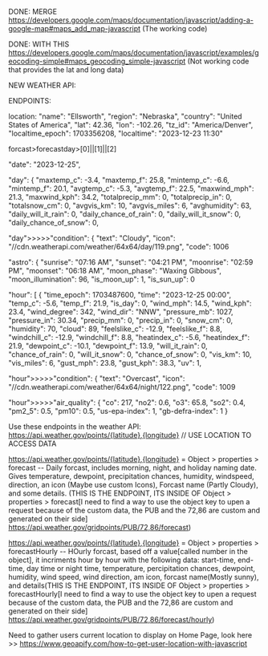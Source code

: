 DONE: MERGE https://developers.google.com/maps/documentation/javascript/adding-a-google-map#maps_add_map-javascript (The working code)


DONE: WITH THIS https://developers.google.com/maps/documentation/javascript/examples/geocoding-simple#maps_geocoding_simple-javascript (Not working code that provides the lat and long data)


NEW WEATHER API:


ENDPOINTS: 

location:
"name": "Ellsworth",
"region": "Nebraska",
"country": "United States of America",
"lat": 42.36,
"lon": -102.26,
"tz_id": "America/Denver",
"localtime_epoch": 1703356208,
"localtime": "2023-12-23 11:30"

forcast>forecastday>[0]||[1]||[2]


"date": "2023-12-25",


"day": {
"maxtemp_c": -3.4,
"maxtemp_f": 25.8,
"mintemp_c": -6.6,
"mintemp_f": 20.1,
"avgtemp_c": -5.3,
"avgtemp_f": 22.5,
"maxwind_mph": 21.3,
"maxwind_kph": 34.2,
"totalprecip_mm": 0,
"totalprecip_in": 0,
"totalsnow_cm": 0,
"avgvis_km": 10,
"avgvis_miles": 6,
"avghumidity": 63,
"daily_will_it_rain": 0,
"daily_chance_of_rain": 0,
"daily_will_it_snow": 0,
"daily_chance_of_snow": 0,

"day">>>>>"condition": {
"text": "Cloudy",
"icon": "//cdn.weatherapi.com/weather/64x64/day/119.png",
"code": 1006


"astro": {
"sunrise": "07:16 AM",
"sunset": "04:21 PM",
"moonrise": "02:59 PM",
"moonset": "06:18 AM",
"moon_phase": "Waxing Gibbous",
"moon_illumination": 96,
"is_moon_up": 1,
"is_sun_up": 0




"hour": [
{
"time_epoch": 1703487600,
"time": "2023-12-25 00:00",
"temp_c": -5.6,
"temp_f": 21.9,
"is_day": 0,
"wind_mph": 14.5,
"wind_kph": 23.4,
"wind_degree": 342,
"wind_dir": "NNW",
"pressure_mb": 1027,
"pressure_in": 30.34,
"precip_mm": 0,
"precip_in": 0,
"snow_cm": 0,
"humidity": 70,
"cloud": 89,
"feelslike_c": -12.9,
"feelslike_f": 8.8,
"windchill_c": -12.9,
"windchill_f": 8.8,
"heatindex_c": -5.6,
"heatindex_f": 21.9,
"dewpoint_c": -10.1,
"dewpoint_f": 13.9,
"will_it_rain": 0,
"chance_of_rain": 0,
"will_it_snow": 0,
"chance_of_snow": 0,
"vis_km": 10,
"vis_miles": 6,
"gust_mph": 23.8,
"gust_kph": 38.3,
"uv": 1,



"hour">>>>>"condition": {
"text": "Overcast",
"icon": "//cdn.weatherapi.com/weather/64x64/night/122.png",
"code": 1009


"hour">>>>>"air_quality": {
"co": 217,
"no2": 0.6,
"o3": 65.8,
"so2": 0.4,
"pm2_5": 0.5,
"pm10": 0.5,
"us-epa-index": 1,
"gb-defra-index": 1
}








































Use these endpoints in the weather API:
https://api.weather.gov/points/{latitude},{longitude}  // USE LOCATION TO ACCESS DATA 

https://api.weather.gov/points/{latitude},{longitude} = Object > properties > forecast -- Daily forcast, includes morning, night, and holiday naming date. Gives temperature, dewpoint, precipitation chances, humidity, windspeed, direction, an icon (Maybe use custom Icons), Forcast name (Partly Cloudy), and some details. (THIS IS THE ENDPOINT, ITS INSIDE OF Object > properties > forecast[I need to find a way to use the object key to upen a request because of the custom data, the PUB and the 72,86 are custom and generated on their side] <https://api.weather.gov/gridpoints/PUB/72,86/forecast>)



https://api.weather.gov/points/{latitude},{longitude} = Object > properties > forecastHourly -- HOurly forcast, based off a value[called number in the object], it incriments hour by hour with the following data: start-time, end-time, day time or night time, temperature, percipitation chances, dewpoint, humidity, wind speed, wind direction, am icon, forcast name(Mostly sunny), and details(THIS IS THE ENDPOINT, ITS INSIDE OF Object > properties > forecastHourly[I need to find a way to use the object key to upen a request because of the custom data, the PUB and the 72,86 are custom and generated on their side] <https://api.weather.gov/gridpoints/PUB/72,86/forecast/hourly>)



Need to gather users current location to display on Home Page, look here >> https://www.geoapify.com/how-to-get-user-location-with-javascript